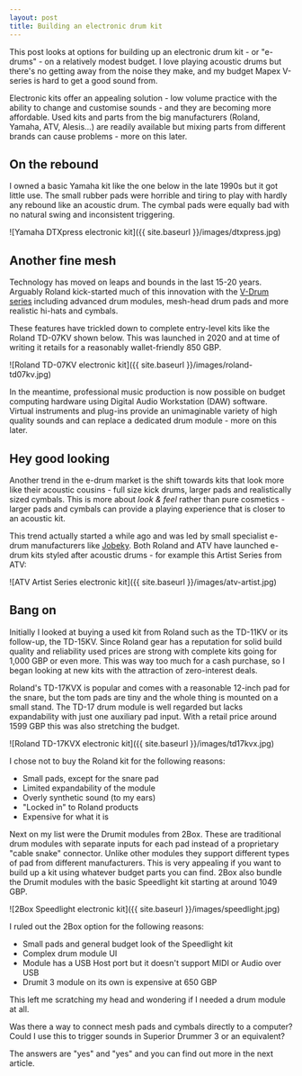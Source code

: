 ```yaml
---
layout: post
title: Building an electronic drum kit
---
```

This post looks at options for building up an electronic drum kit - or "e-drums" - on a relatively modest budget. I love playing acoustic drums but there's no getting away from the noise they make, and my budget Mapex V-series is hard to get a good sound from.

Electronic kits offer an appealing solution - low volume practice with the ability to change and customise sounds - and they are becoming more affordable. Used kits and parts from the big manufacturers (Roland, Yamaha, ATV, Alesis...) are readily available but mixing parts from different brands can cause problems - more on this later.

## On the rebound
I owned a basic Yamaha kit like the one below in the late 1990s but it got little use. The small rubber pads were horrible and tiring to play with hardly any rebound like an acoustic drum. The cymbal pads were equally bad with no natural swing and inconsistent triggering.

![Yamaha DTXpress electronic kit]({{ site.baseurl }}/images/dtxpress.jpg)

## Another fine mesh
Technology has moved on leaps and bounds in the last 15-20 years. Arguably Roland kick-started much of this innovation with the [V-Drum series](https://en.wikipedia.org/wiki/Roland_V-Drums) including advanced drum modules, mesh-head drum pads and more realistic hi-hats and cymbals.

These features have trickled down to complete entry-level kits like the Roland TD-07KV shown below. This was launched in 2020 and at time of writing it retails for a reasonably wallet-friendly 850 GBP.

![Roland TD-07KV electronic kit]({{ site.baseurl }}/images/roland-td07kv.jpg)

In the meantime, professional music production is now possible on budget computing hardware using Digital Audio Workstation (DAW) software. Virtual instruments and plug-ins provide an unimaginable variety of high quality sounds and can replace a dedicated drum module - more on this later.

## Hey good looking
Another trend in the e-drum market is the shift towards kits that look more like their acoustic cousins - full size kick drums, larger pads and realistically sized cymbals. This is more about _look & feel_ rather than pure cosmetics - larger pads and cymbals can provide a playing experience that is closer to an acoustic kit.

This trend actually started a while ago and was led by small specialist e-drum manufacturers like [Jobeky](https://jobekydrums.co.uk). Both Roland and ATV have launched e-drum kits styled after acoustic drums - for example this Artist Series from ATV:

![ATV Artist Series electronic kit]({{ site.baseurl }}/images/atv-artist.jpg)

## Bang on
Initially I looked at buying a used kit from Roland such as the TD-11KV or its follow-up, the TD-15KV. Since Roland gear has a reputation for solid build quality and reliability used prices are strong with complete kits going for 1,000 GBP or even more. This was way too much for a cash purchase, so I began looking at new kits with the attraction of zero-interest deals.

Roland's TD-17KVX is popular and comes with a reasonable 12-inch pad for the snare, but the tom pads are tiny and the whole thing is mounted on a small stand. The TD-17 drum module is well regarded but lacks expandability with just one auxiliary pad input. With a retail price around 1599 GBP this was also stretching the budget.

![Roland TD-17KVX electronic kit]({{ site.baseurl }}/images/td17kvx.jpg)

I chose not to buy the Roland kit for the following reasons:
- Small pads, except for the snare pad
- Limited expandability of the module
- Overly synthetic sound (to my ears)
- "Locked in" to Roland products
- Expensive for what it is

Next on my list were the Drumit modules from 2Box. These are traditional drum modules with separate inputs for each pad instead of a proprietary "cable snake" connector. Unlike other modules they support different types of pad from different manufacturers. This is very appealing if you want to build up a kit using whatever budget parts you can find. 2Box also bundle the Drumit modules with the basic Speedlight kit starting at around 1049 GBP.

![2Box Speedlight electronic kit]({{ site.baseurl }}/images/speedlight.jpg)

I ruled out the 2Box option for the following reasons:
- Small pads and general budget look of the Speedlight kit
- Complex drum module UI
- Module has a USB Host port but it doesn't support MIDI or Audio over USB
- Drumit 3 module on its own is expensive at 650 GBP

This left me scratching my head and wondering if I needed a drum module at all.

Was there a way to connect mesh pads and cymbals directly to a computer?  Could I use this to trigger sounds in Superior Drummer 3 or an equivalent?

The answers are "yes" and "yes" and you can find out more in the next article.
